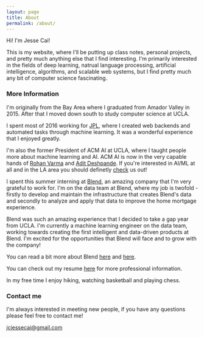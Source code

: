 ```yaml
---
layout: page
title: About
permalink: /about/
---
```


Hi! I'm Jesse Cai!

This is my website, where I'll be putting up class notes, personal projects, and pretty much anything else that I find interesting.
I'm primarily interested in the fields of deep learning, natrual language processing, artificial intelligence, algorithms, and scalable web systems, but I find pretty much any bit of computer science fascinating. 

### More Information

I'm originally from the Bay Area where I graduated from Amador Valley in 2015. After that I moved down south to study computer science at UCLA. 

I spent most of 2016 working for [JPL](https://www.jpl.nasa.gov/), where I created web backends and automated tasks through machine learning. It was a wonderful experience that I enjoyed greatly. 

I'm also the former President of ACM AI at UCLA, where I taught people more about machine learning and AI.
ACM AI is now in the very capable hands of [Rohan Varma](http://rohanvarma.me/) and [Adit Deshpande](https://adeshpande3.github.io/).
If you're interested in AI/ML at all and in the LA area you should definetly [check](https://www.facebook.com/groups/uclaacmai/) us out!

I spent this summer interning at [Blend](https://blend.com/), an amazing company that I'm very grateful to work for. I'm on the data team at Blend, where my job is twofold - firstly to develop and maintain the infrastructure that creates Blend's data and secondly to analyze and apply that data to improve the home mortgage experience.

Blend was such an amazing experience that I decided to take a gap year from UCLA. I'm currently a machine learning engineer on the data team, working towards creating the first intelligent and data-driven products at Blend. I'm excited for the opportunities that Blend will face and to grow with the company!

You can read a bit more about Blend [here](https://techcrunch.com/2017/08/24/blend-100-million/) and [here](https://news.greylock.com/our-investment-in-blend-4dd6a6106442).

You can check out my resume [here](/resources/Jesse_Cai_Resume.pdf) for more professional information.

In my free time I enjoy hiking, watching basketball and playing chess.

### Contact me
I'm always interested in meeting new people, if you have any questions please feel free to contact me!

[jcjessecai@gmail.com](mailto:jcjessecai@gmail.com)
